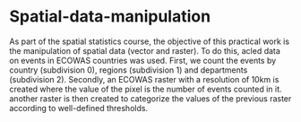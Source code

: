 # Spatial-data-manipulation
As part of the spatial statistics course, the objective of this practical work is the manipulation of spatial data (vector and raster).
To do this, acled data on events in ECOWAS countries was used.
First, we count the events by country (subdivision 0), regions (subdivision 1) and departments (subdivision 2).
Secondly, an ECOWAS raster with a resolution of 10km is created where the value of the pixel is the number of events counted in it. another raster is then created to categorize the values ​​of the previous raster according to well-defined thresholds.
